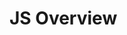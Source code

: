 <!DOCTYPE html>
<html>
<body>

<h1>JS Overview</h1>

</body>
<script> src="main.js"</script>
 
</html>
